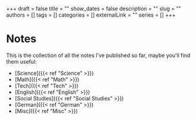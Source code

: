 +++
draft = false
title = ""
show_dates = false
description = ""
slug = ""
authors = []
tags = []
categories = []
externalLink = ""
series = []
+++

# Notes

This is the collection of all the notes I've published so far, maybe you'll find them useful:
- [Science]({{< ref "Science" >}})
- [Math]({{< ref "Math" >}})
- [Tech]({{< ref "Tech" >}})
- [English]({{< ref "English" >}})
- [Social Studies]({{< ref "Social Studies" >}})
- [German]({{< ref "German" >}})
- [Misc]({{< ref "Misc" >}})